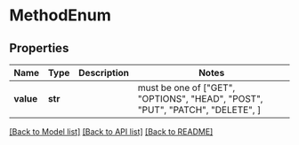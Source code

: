 # MethodEnum

## Properties
Name | Type | Description | Notes
------------ | ------------- | ------------- | -------------
**value** | **str** |  |  must be one of ["GET", "OPTIONS", "HEAD", "POST", "PUT", "PATCH", "DELETE", ]

[[Back to Model list]](../README.md#documentation-for-models) [[Back to API list]](../README.md#documentation-for-api-endpoints) [[Back to README]](../README.md)


